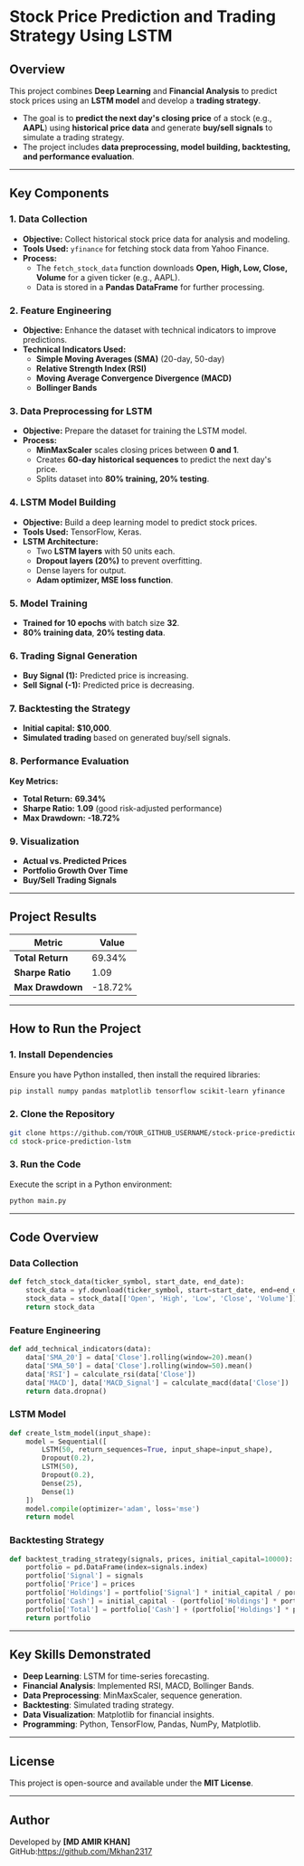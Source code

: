 

# Stock Price Prediction and Trading Strategy Using LSTM  

## Overview  
This project combines **Deep Learning** and **Financial Analysis** to predict stock prices using an **LSTM model** and develop a **trading strategy**.  
- The goal is to **predict the next day's closing price** of a stock (e.g., **AAPL**) using **historical price data** and generate **buy/sell signals** to simulate a trading strategy.  
- The project includes **data preprocessing, model building, backtesting, and performance evaluation**.  

---

## **Key Components**  

### **1. Data Collection**  
- **Objective:** Collect historical stock price data for analysis and modeling.  
- **Tools Used:** `yfinance` for fetching stock data from Yahoo Finance.  
- **Process:**  
  - The `fetch_stock_data` function downloads **Open, High, Low, Close, Volume** for a given ticker (e.g., AAPL).  
  - Data is stored in a **Pandas DataFrame** for further processing.  

### **2. Feature Engineering**  
- **Objective:** Enhance the dataset with technical indicators to improve predictions.  
- **Technical Indicators Used:**  
  - **Simple Moving Averages (SMA)** (20-day, 50-day)  
  - **Relative Strength Index (RSI)**  
  - **Moving Average Convergence Divergence (MACD)**  
  - **Bollinger Bands**  

### **3. Data Preprocessing for LSTM**  
- **Objective:** Prepare the dataset for training the LSTM model.  
- **Process:**  
  - **MinMaxScaler** scales closing prices between **0 and 1**.  
  - Creates **60-day historical sequences** to predict the next day's price.  
  - Splits dataset into **80% training, 20% testing**.  

### **4. LSTM Model Building**  
- **Objective:** Build a deep learning model to predict stock prices.  
- **Tools Used:** TensorFlow, Keras.  
- **LSTM Architecture:**  
  - Two **LSTM layers** with 50 units each.  
  - **Dropout layers (20%)** to prevent overfitting.  
  - Dense layers for output.  
  - **Adam optimizer, MSE loss function**.  

### **5. Model Training**  
- **Trained for 10 epochs** with batch size **32**.  
- **80% training data**, **20% testing data**.  

### **6. Trading Signal Generation**  
- **Buy Signal (1):** Predicted price is increasing.  
- **Sell Signal (-1):** Predicted price is decreasing.  

### **7. Backtesting the Strategy**  
- **Initial capital:** **$10,000**.  
- **Simulated trading** based on generated buy/sell signals.  

### **8. Performance Evaluation**  
**Key Metrics:**  
- **Total Return:** **69.34%**  
- **Sharpe Ratio:** **1.09** (good risk-adjusted performance)  
- **Max Drawdown:** **-18.72%**  

### **9. Visualization**  
- **Actual vs. Predicted Prices**  
- **Portfolio Growth Over Time**  
- **Buy/Sell Trading Signals**  

---

## **Project Results**  
| Metric          | Value  |  
|----------------|--------|  
| **Total Return** | 69.34%  |  
| **Sharpe Ratio** | 1.09  |  
| **Max Drawdown** | -18.72%  |  

---

## **How to Run the Project**  

### **1. Install Dependencies**  
Ensure you have Python installed, then install the required libraries:  
```bash
pip install numpy pandas matplotlib tensorflow scikit-learn yfinance
```

### **2. Clone the Repository**  
```bash
git clone https://github.com/YOUR_GITHUB_USERNAME/stock-price-prediction-lstm.git
cd stock-price-prediction-lstm
```

### **3. Run the Code**  
Execute the script in a Python environment:  
```bash
python main.py
```

---

## **Code Overview**  

### **Data Collection**  
```python
def fetch_stock_data(ticker_symbol, start_date, end_date):
    stock_data = yf.download(ticker_symbol, start=start_date, end=end_date)
    stock_data = stock_data[['Open', 'High', 'Low', 'Close', 'Volume']]
    return stock_data
```

### **Feature Engineering**  
```python
def add_technical_indicators(data):
    data['SMA_20'] = data['Close'].rolling(window=20).mean()
    data['SMA_50'] = data['Close'].rolling(window=50).mean()
    data['RSI'] = calculate_rsi(data['Close'])
    data['MACD'], data['MACD_Signal'] = calculate_macd(data['Close'])
    return data.dropna()
```

### **LSTM Model**  
```python
def create_lstm_model(input_shape):
    model = Sequential([
        LSTM(50, return_sequences=True, input_shape=input_shape),
        Dropout(0.2),
        LSTM(50),
        Dropout(0.2),
        Dense(25),
        Dense(1)
    ])
    model.compile(optimizer='adam', loss='mse')
    return model
```

### **Backtesting Strategy**  
```python
def backtest_trading_strategy(signals, prices, initial_capital=10000):
    portfolio = pd.DataFrame(index=signals.index)
    portfolio['Signal'] = signals
    portfolio['Price'] = prices
    portfolio['Holdings'] = portfolio['Signal'] * initial_capital / portfolio['Price']
    portfolio['Cash'] = initial_capital - (portfolio['Holdings'] * portfolio['Price'])
    portfolio['Total'] = portfolio['Cash'] + (portfolio['Holdings'] * portfolio['Price'])
    return portfolio
```

---

## **Key Skills Demonstrated**  
- **Deep Learning**: LSTM for time-series forecasting.  
- **Financial Analysis**: Implemented RSI, MACD, Bollinger Bands.  
- **Data Preprocessing**: MinMaxScaler, sequence generation.  
- **Backtesting**: Simulated trading strategy.  
- **Data Visualization**: Matplotlib for financial insights.  
- **Programming**: Python, TensorFlow, Pandas, NumPy, Matplotlib.  

---


## **License**  
This project is open-source and available under the **MIT License**.  

---

## **Author**  
Developed by **[MD AMIR KHAN]**  
GitHub:https://github.com/Mkhan2317 



